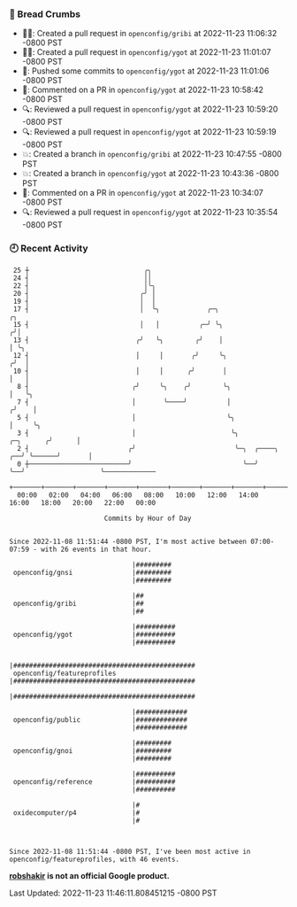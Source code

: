### 🍞 Bread Crumbs

 * ✍🏼: Created a pull request in `openconfig/gribi` at 2022-11-23 11:06:32 -0800 PST
 * ✍🏼: Created a pull request in `openconfig/ygot` at 2022-11-23 11:01:07 -0800 PST
 * 🚢: Pushed some commits to `openconfig/ygot` at 2022-11-23 11:01:06 -0800 PST
 * 💬: Commented on a PR in  `openconfig/ygot` at 2022-11-23 10:58:42 -0800 PST
 * 🔍: Reviewed a pull request in  `openconfig/ygot` at 2022-11-23 10:59:20 -0800 PST
 * 🔍: Reviewed a pull request in  `openconfig/ygot` at 2022-11-23 10:59:19 -0800 PST
 * 💥: Created a branch in `openconfig/gribi` at 2022-11-23 10:47:55 -0800 PST
 * 💥: Created a branch in `openconfig/ygot` at 2022-11-23 10:43:36 -0800 PST
 * 💬: Commented on a PR in  `openconfig/ygot` at 2022-11-23 10:34:07 -0800 PST
 * 🔍: Reviewed a pull request in  `openconfig/ygot` at 2022-11-23 10:35:54 -0800 PST

### 🕘 Recent Activity
```
 25 ┼                             ╭╮
 24 ┤                             ││
 22 ┤                             │╰╮
 20 ┤                            ╭╯ │
 19 ┤                            │  │
 17 ┤                            │  ╰╮            ╭─╮                                 ╭╮
 15 ┤                            │   │          ╭─╯ ╰╮                               ╭╯│
 13 ┤                           ╭╯   ╰╮        ╭╯    │                               │ ╰╮
 12 ┤                           │     │       ╭╯     ╰╮                             ╭╯  │
 10 ┤                           │     │      ╭╯       │                             │   │
  8 ┤                          ╭╯     ╰╮    ╭╯        ╰╮                            │   ╰╮
  7 ┤                          │       ╰────╯          │                           ╭╯    │
  5 ┤                          │                       ╰╮                          │     ╰╮
  3 ┤                          │                        ╰╮               ╭─╮      ╭╯      │
  2 ┤                         ╭╯                         ╰─╮  ╭────╮  ╭──╯ ╰──────╯       │
  0 ┼─────────────────────────╯                            ╰──╯    ╰──╯                   ╰─────────────
    +───────+───────+───────+───────+───────+───────+───────+───────+───────+───────+───────+───────+────
  00:00   02:00   04:00   06:00   08:00   10:00   12:00   14:00   16:00   18:00   20:00   22:00   00:00   

						Commits by Hour of Day


Since 2022-11-08 11:51:44 -0800 PST, I'm most active between 07:00-07:59 - with 26 events in that hour.

```



```
                               |#########
 openconfig/gnsi               |#########
                               |#########

                               |##
 openconfig/gribi              |##
                               |##

                               |##########
 openconfig/ygot               |##########
                               |##########

                               |##############################################
 openconfig/featureprofiles    |##############################################
                               |##############################################

                               |#############
 openconfig/public             |#############
                               |#############

                               |#########
 openconfig/gnoi               |#########
                               |#########

                               |##########
 openconfig/reference          |##########
                               |##########

                               |#
 oxidecomputer/p4              |#
                               |#



Since 2022-11-08 11:51:44 -0800 PST, I've been most active in openconfig/featureprofiles, with 46 events.

```
**[robshakir](mailto:robjs@google.com) is not an official Google product.**  


Last Updated: 2022-11-23 11:46:11.808451215 -0800 PST
